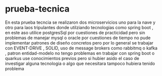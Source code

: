 # prueba-tecnica

En esta prueba tecncia se realizaron dos microservicios uno para la nave y otro para laos tripulantes donde 
utilziando tecnologias como spring boot , en este aso utilice postgresSql por cuestiones de practicidad pero sin problemas de manejar mysql o oracle 
por cuestiones de tiempo no pude implementar patrones de diseño concretos  pero por lo general se trabajar con EVENT-DRIVE , SOLID,  uso de message brokers como rabbitmq o kafka , patron entidad-modelo no tengo problemas en trabajar con spring boot o quarkus use conocimientos previos  pero si hubier asido el caso de investigar alguna tecnologia o algo que necesitara tampoco hubiera tenido problema 
